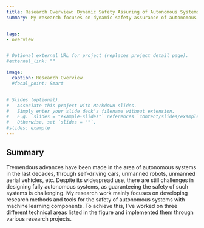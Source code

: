 ```yaml
---
title: Research Overview: Dynamic Safety Assuring of Autonomous Systems
summary: My research focuses on dynamic safety assurance of autonomous systems with machine learning components


tags:
- overview


# Optional external URL for project (replaces project detail page).
#external_link: ""

image:
  caption: Research Overview
  #focal_point: Smart


# Slides (optional).
#   Associate this project with Markdown slides.
#   Simply enter your slide deck's filename without extension.
#   E.g. `slides = "example-slides"` references `content/slides/example-slides.md`.
#   Otherwise, set `slides = ""`.
#slides: example
---
```


## Summary
Tremendous advances have been made in the area of autonomous systems in the last decades, through self-driving cars, unmanned robots, unmanned aerial vehicles, etc. Despite its widespread use, there are still challenges in designing fully autonomous systems, as guaranteeing the safety of such systems is challenging. My research work mainly focuses on developing research methods and tools for the safety of autonomous systems with machine learning components. To achieve this, I've worked on three different technical areas listed in the figure and implemented them through various research projects.
